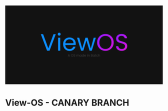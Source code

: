 ![](https://github.com/gamemaster123356/View-OS/blob/viewos-main/ViewOS-Banner.png)
# View-OS - CANARY BRANCH

